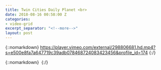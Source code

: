 ```yaml
---
title: Twin Cities Daily Planet <br>
date: 2018-08-16 00:58:00 Z
categories:
- video-grid
excerpt_separator: "<!--more-->"
layout: post
---
```


{::nomarkdown}
https://player.vimeo.com/external/298806681.hd.mp4?s=e500e8fa7a647719c39adb078468724083423456&profile_id=174
{:/}  

<!--more-->
{::nomarkdown}
<img class="lazyload" data-vimeo-id="298806681" src="" alt="">
{:/}  
